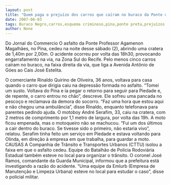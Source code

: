 ```yaml
---
layout: post
title: "Quem paga o prejuízo dos carros que caíram no buraco da Ponte do Pina? "
date: 2007-06-03
tags: Buraco Negro,carros,esquema criminoso,pina,ponte preta,prejuízos
author: None
---
```

Do Jornal do Commercio
O asfalto da Ponte Professor Agamenon Magalh&atilde;es, no Pina, cedeu&nbsp;na noite desse s&aacute;bado (2), abrindo uma cratera de 1,40m por 2,00m.&nbsp;O acidente ocorreu por volta das 18h30, provocando engarrafamento na via, na Zona Sul do Recife. Pelo menos cinco carros ca&iacute;ram no buraco, na faixa direita da via, que liga a Avenida Ant&ocirc;nio de G&oacute;es ao Cais Jos&eacute; Estelita. 

O comerciante Rinaldo Quirino de Oliveira, 36 anos, voltava para casa quando o carro que dirigia caiu na depress&atilde;o formada no asfalto. &ldquo;Tomei um susto. Voltava do Pina e ia pegar o retorno para seguir para Piedade e, de repente, o carro entrou no ch&atilde;o&rdquo;, descreve. Ele sofreu uma pancada no pesco&ccedil;o e reclamava da demora do socorro. &ldquo;Faz uma hora que estou aqui e n&atilde;o chegou uma ambul&acirc;ncia&rdquo;, disse Rinaldo, enquanto telefonava para parentes pedindo ajuda. 
O motoboy Andr&eacute; Serafim, 33, caiu na cratera, com 2 metros de comprimento por 1,1 metro de largura, por volta das 19h. A moto ficou empenada, mas o motoqueiro n&atilde;o se machucou. &ldquo;Fui um dos &uacute;ltimos a cair dentro do buraco. Se tivesse sido o primeiro, n&atilde;o estaria vivo&rdquo;, relatou. Serafim tinha feito um servi&ccedil;o em Piedade e estava voltando para Olinda, em dire&ccedil;&atilde;o &agrave; empresa em que trabalha, para guardar a moto. 
CAUSAS 
A Companhia de Tr&acirc;nsito e Transportes Urbanos (CTTU) isolou a faixa em que o asfalto cedeu. Equipe do Batalh&atilde;o de Pol&iacute;cia Rodovi&aacute;ria Estadual tamb&eacute;m esteve no local para organizar o tr&acirc;nsito. O coronel Jos&eacute; Ramos, comandante da Guarda Municipal, informou que a prefeitura est&aacute; investigando a raz&atilde;o do acidente. &ldquo;Uma equipe da Emlurb (Empresa de Manuten&ccedil;&atilde;o e Limpeza Urbana) esteve no local para estudar o caso&rdquo;, disse o policial militar.&nbsp;
 